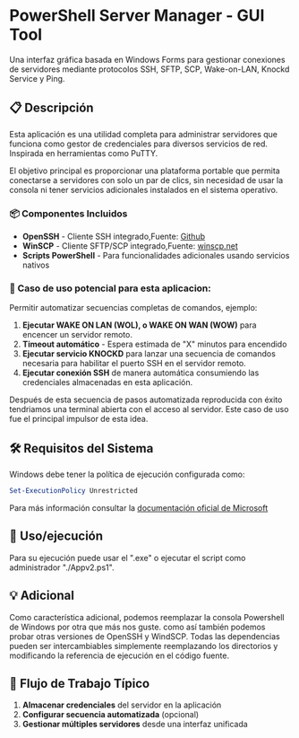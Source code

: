# PowerShell Server Manager - GUI Tool

Una interfaz gráfica basada en Windows Forms para gestionar conexiones de servidores mediante protocolos SSH, SFTP, SCP, Wake-on-LAN, Knockd Service y Ping.

## 📋 Descripción

Esta aplicación es una utilidad completa para administrar servidores que funciona como gestor de credenciales para diversos servicios de red. Inspirada en herramientas como PuTTY. 

El objetivo principal es proporcionar una plataforma portable que permita conectarse a servidores con solo un par de clics, sin necesidad de usar la consola ni tener servicios adicionales instalados en el sistema operativo.

### 📦 Componentes Incluidos

- **OpenSSH** - Cliente SSH integrado,Fuente: [Github](https://github.com/PowerShell/Win32-OpenSSH/releases/tag/V8.6.0.0p1-Beta)
- **WinSCP** - Cliente SFTP/SCP integrado,Fuente: [winscp.net](https://winscp.net/download/WinSCP-6.5.1-Portable.zip)
- **Scripts PowerShell** - Para funcionalidades adicionales usando servicios nativos


### 🎯 Caso de uso potencial para esta aplicacion:

Permitir automatizar secuencias completas de comandos, ejemplo:

1. **Ejecutar WAKE ON LAN (WOL), o WAKE ON WAN (WOW)** para encencer un servidor remoto.
2. **Timeout automático** - Espera estimada de "X" minutos para encendido
3. **Ejecutar servicio KNOCKD** para lanzar una secuencia de comandos necesaria para habilitar el puerto SSH en el servidor remoto. 
4. **Ejecutar conexión SSH** de manera automática consumiendo las credenciales almacenadas en esta aplicación.

Después de esta secuencia de pasos automatizada reproducida con éxito tendriamos una terminal abierta con el acceso al servidor.
Este caso de uso fue el principal impulsor de esta idea.

## 🛠️ Requisitos del Sistema

Windows debe tener la política de ejecución configurada como:
```powershell
Set-ExecutionPolicy Unrestricted
```

Para más información consultar la [documentación oficial de Microsoft](https://learn.microsoft.com/en-us/powershell/module/microsoft.powershell.security/set-executionpolicy?view=powershell-7.5)

## 🚀 Uso/ejecución

Para su ejecución puede usar el ".exe" o ejecutar el script como administrador "./Appv2.ps1".

## 💡 Adicional
Como característica adicional, podemos reemplazar la consola Powershell de Windows por otra que más nos guste.
como así también podemos probar otras versiones de OpenSSH y WindSCP. 
Todas las dependencias pueden ser intercambiables simplemente reemplazando los directorios y modificando la referencia de ejecución en el código fuente.

## 🔄 Flujo de Trabajo Típico

1. **Almacenar credenciales** del servidor en la aplicación
2. **Configurar secuencia automatizada** (opcional)
3. **Gestionar múltiples servidores** desde una interfaz unificada
